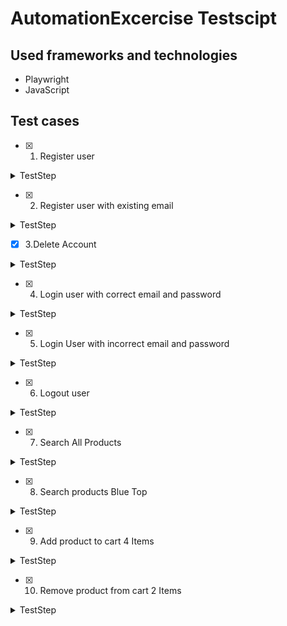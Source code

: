 # AutomationExcercise Testscipt

## Used frameworks and technologies
- Playwright
- JavaScript

## Test cases
- [x] 1. Register user

<details>
<summary>TestStep</summary>

1. Open the browser
2. Navigate to url 'http://automationexercise.com'
3. Click on 'Signup / Login' text
4. Enter name and email address under New User Signup!
5. Click 'Signup' button
6. Fill details: Gernder,Title, Name, Email, Password, Date of birth
7. Select checkbox 'Sign up for our newsletter!'
8. Select checkbox 'Receive special offers from our partners!'
9. Fill details: First name, Last name, Company, Address, Address2, Country, State, City, Zipcode, Mobile Number
10. Click 'Create Account button'
11. Verify title to be "Automation Exercise - Account Created"
12. Click 'Continue' button
13. Verify that 'Logged in as username' is visible

</details>

- [x] 2. Register user with existing email

<details>
<summary>TestStep</summary>

1. Open the browser
2. Navigate to url 'http://automationexercise.com'
3. Click on 'Signup / Login' text
4. Enter Existing name and email address
5. Click 'Signup' button

</details>

- [x] 3.Delete Account

<details>
<summary>TestStep</summary>

1. Open the browser
2. Navigate to url 'http://automationexercise.com'
3. Click on 'Signup / Login' text
4. Enter Email Address and Password under Login to your account
5. Click 'Login' button
6. Click 'Delete Account' in Navbar

</details>
    
- [x] 4. Login user with correct email and password

<details>
<summary>TestStep</summary>

1. Open the browser
2. Navigate to url 'http://automationexercise.com'
3. Click on 'Signup / Login' text
4. Enter Email Address and Password under Login to your account
5. Click 'Login' button

</details>

- [x] 5. Login User with incorrect email and password

<details>
<summary>TestStep</summary>

1. Open the browser
2. Navigate to url 'http://automationexercise.com'
3. Click on 'Signup / Login' text
4. Enter Invalid Email Address and Password under Login to your account
5. Click 'Login' button

</details>

- [x] 6. Logout user

<details>
<summary>TestStep</summary>

1. Open browser
2. Navigate to url 'http://automationexercise.com/login'
3. Enter correct email address and password
4. Click 'login' button
5. Verify that 'Logged in as username' is visible
6. Click 'Logout' button
7. Verify that user is logged out
   
</details>

- [x] 7. Search All Products

<details>
<summary>TestStep</summary>

1. Open the browser
2. Navigate to url 'http://automationexercise.com'
3. Click 'Product' text
4. Click Search icon 
</details>

- [x] 8. Search products Blue Top

<details>
<summary>TestStep</summary>
  
1. Open the browser
2. Navigate to url 'http://automationexercise.com'
3. Click 'Product' text
4. Fill details:Search Product
4. Click Search icon 
</details>

- [x] 9. Add product to cart 4 Items

<details>
<summary>TestStep</summary>

1. Open the browser
2. Navigate to url 'http://automationexercise.com'
3. Click on 'Signup / Login' text
4. Enter Email Address and Password under Login to your account
5. Click 'Login' button
6. Click 'Product' text
7. Click Add to cart on Blue Top
8. Click Continue Shopping
9. Click Add to cart on Men Tshirt
10. Click Continue Shopping
11. Click Add to cart on Sleeveless Dress
12. Click Continue Shopping
13. Click Add to cart on Stylish Dress
14. Click 'View Cart' text
15. Verify Items in cart
</details>

- [x] 10. Remove product from cart 2 Items
      
<details>
<summary>TestStep</summary>

1. Open the browser
2. Navigate to url 'http://automationexercise.com'
3. Click on 'Signup / Login' text
4. Enter Email Address and Password under Login to your account
5. Click 'Cart' text
6. Click 'X' button on Blue Top and Men Tshirt that added to cart

</details>


